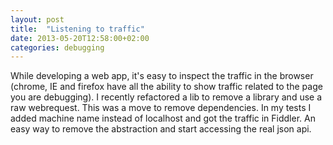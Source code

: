 ```yaml
---
layout: post
title:  "Listening to traffic"
date: 2013-05-20T12:58:00+02:00
categories: debugging
---
```


While developing a web app, it's easy to inspect the traffic in the browser (chrome, IE and firefox have all the ability to show traffic related to the page you are debugging). I recently refactored a lib to remove a library and use a raw webrequest. This was a move to remove dependencies. In my tests I added machine name instead of localhost and got the traffic in Fiddler. An easy way to remove the abstraction and start accessing the real json api.
<div style="clear: both;"></div>